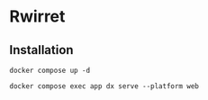 # Rwirret

## Installation

```
docker compose up -d
```

```
docker compose exec app dx serve --platform web
```
